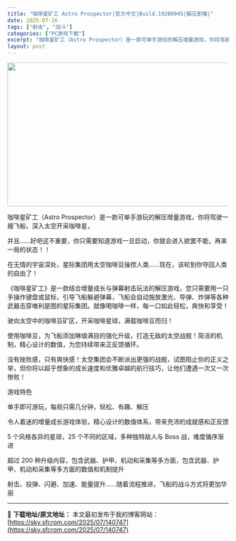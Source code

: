 ```yaml
---
title: "咖啡星矿工 Astro Prospector|官方中文|Build.19206945|解压即撸|"
date: 2025-07-16
tags: ["射击", "战斗"]
categories: ["PC游戏下载"]
excerpt: "咖啡星矿工（Astro Prospector）是一款可单手游玩的解压增量游戏，你将驾驶一艘飞船，深入太空开采咖啡星， 并且……好吧这不重要，你只需要知道游戏一旦启动，你就会进入欲罢不能，再来一局的状态！！ 在无情的宇宙深处，星际集团用太空咖啡豆操控人类……现在，该轮到你夺回人类的自由了！ 《咖啡星矿&hellip;"
layout: post
---
```


<img class="aligncenter size-full wp-image-140591" src="https://sky.sfcrom.com/wp-content/uploads/2025/07/2025071515364768.webp" alt="" width="700" height="327" />

咖啡星矿工（Astro Prospector）是一款可单手游玩的解压增量游戏，你将驾驶一艘飞船，深入太空开采咖啡星，

并且……好吧这不重要，你只需要知道游戏一旦启动，你就会进入欲罢不能，再来一局的状态！！

在无情的宇宙深处，星际集团用太空咖啡豆操控人类……现在，该轮到你夺回人类的自由了！

《咖啡星矿工》是一款结合增量成长与弹幕射击玩法的解压游戏，您只需要用一只手操作键盘或鼠标，引导飞船躲避弹幕，飞船会自动施放激光、导弹、炸弹等各种武器击穿唯利是图的星际集团。就像喝咖啡一样，每一口如此轻松，爽快和享受！

驶向太空中的咖啡豆矿区，开采咖啡星球，满载咖啡豆而归！

使用咖啡豆，为飞船添加琳琅满目的强化升级，打造无敌的太空战舰！简洁的机制，精心设计的数值，为您持续带来正反馈循环。

没有挫败感，只有爽快感！太空集团会不断派出更强的战舰，试图阻止你的正义之举，但你将以超乎想象的成长速度和优雅卓越的航行技巧，让他们遭遇一次又一次惨败！

游戏特色

单手即可游玩，每局只需几分钟，轻松、有趣、解压

令人着迷的增量成长游戏体验，精心设计的数值体系，带来充沛的成就感和正反馈

5 个风格各异的星球，25 个不同的区域，多种独特敌人与 Boss 战，难度循序渐进

超过 200 种升级内容，包含武器、护甲、机动和采集等多方面，包含武器、护甲、机动和采集等多方面的数值和机制提升

射击、投弹、闪避、加速、能量提升……随着流程推进，飞船的战斗方式将更加华丽

---
📖 **下载地址/原文地址：** 本文最初发布于我的博客网站：[https://sky.sfcrom.com/2025/07/140747](https://sky.sfcrom.com/2025/07/140747)
